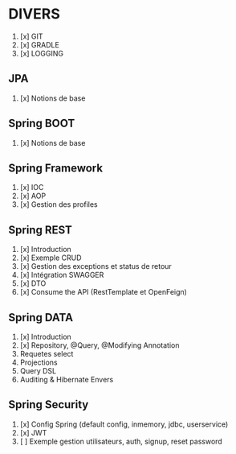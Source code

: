 # DIVERS

1. [x] GIT
2. [x] GRADLE
3. [x] LOGGING

## JPA

1. [x] Notions de base

## Spring BOOT

1. [x] Notions de base

## Spring Framework

1. [x] IOC
2. [x] AOP
3. [x] Gestion des profiles

## Spring REST

1. [x] Introduction
2. [x] Exemple CRUD
3. [x] Gestion des exceptions et status de retour
4. [x] Intégration SWAGGER
5. [x] DTO
6. [x] Consume the API (RestTemplate et OpenFeign)

## Spring DATA

1. [x] Introduction
2. [x] Repository, @Query, @Modifying Annotation
3. Requetes select
4. Projections
5. Query DSL
6. Auditing & Hibernate Envers

## Spring Security
1. [x] Config Spring (default config, inmemory, jdbc, userservice)
2. [x] JWT
3. [ ] Exemple gestion utilisateurs, auth, signup, reset password
